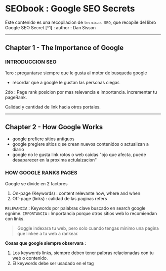 # SEObook : Google SEO Secrets 


Este contenido es una recopilacion de `tecnicas SEO`, que recopile del libro
Google SEO Secret [^1] : author : Dan Sisson


***

## Chapter 1 - The Importance of Google

###  INTRODUCCION SEO

1ero : preguntarse siempre que le gusta al motor de busqueda google
 - recordar que a google le gustan las personas ciegas

2do : Page rank posicion por mas relevancia e importancia.
incrementar tu pageRank.

Calidad y cantidad de link  hacia otros portales.


***

## Chapter 2 - How Google Works

* google prefiere sitios antiguos
* google pregiere sitios q se crean nuevos contenidos o actualizan a diario
* google no le gusta link rotos o web caidas "ojo que afecta, puede desaparecer
en la proxima actulaizacion"

### HOW GOOGLE RANKS PAGES

Google se divide en 2 factores

1. On-page (Keywords) : content relevante how, where and when
2. Off-page (links) : calidad de las paginas refers

`RELEVANCIA` : Keywords por palabras clave buscado en search google egnime.
`IMPORTANCIA` : Importancia porque otros sitios web lo recomiendan con links.

> Goggle indexara tu web, pero solo cuando tengas minimo una pagina que linkee a 
> tu web a rankear.

**Cosas que google siempre observara :**

1. Los keywords links, siempre deben tener palbras relacionadas con tu web 
o contenido.
2. El keywords debe ser usadado en el tag <title>
3. El keywords debe ser usado en H1,H2 en el body
4. PageRank mide el numero de links que apuntan a tu web de otros sitios web
5. Las paginas que **contengan al menos 200 palabras** con contenido relevante
el portal tendra mas oportunidad de posicionamiento.
6. A menudo tu contenido web debe ser actualizado, al menos 1 vez al mes.


***

## Chapter 3 – Keyword Research & Analysis

El contexto de la web es una palabra clave `keyword` es el termino que la gente
ingresa en el motor de busqueda, la gente ingresa frases que consisten en 2 a 5 
palabras, estos tambien podemos llamarlo `keywords`
Lo mas importante de los keyword son los mas relevantes

### DETERMINAR PALABRAS RELEVANTES

    http://www.keyworddiscovery.com/?id=108400
    http://our.affiliatetracking.net/wordtracker/af.cgi?4562

Depues de identificar palabras claves mas buscadas en estas paginas recomendadas.

### PRIMARY KEYWORD PHRASE

* Es recomendable crear categorias de estas
* Ademas incluirlo en tus paginas web y home
* No intente usar palabras simples 'car' usemos palabras clave compuesta de
de 2 palabras 'house plants', 'carros alemanes'

### SECONDARY KEYWORD PHRASES

* palabras relevantes pero que no son buscados frecuentemente
example : 'home plants', 'houseplans'

### ESPECIALIZA TU KEYWORD

Especializa tu publico objetivo, sí la palabra en WordTracker tiene bajos
resultados intereza poco

* Tienes que **competir apartir de 2 palabras claves**, y tambien intentalo
3, 4, 5 esto es mucho mas facil de rankear, ya que otros lo hacen con 2.

### GENERAL KEYWORD STRATEGY

* Lo ideal para cada pagina es no tener mas de 2 diferentes **keyword phrases**
* En cada pagina podrias incluir **Primary Keyword Phrase**
* Para cada product, service, or content de page podrias contener
* La mejor especificacion variacion en tu Primary Keyword Phrase

*Example:*

1. Home page : optimize for “house plans” (primary phrase) and “home plans” 
(best secondary phrase).
2. Country House Plans page:
3. French Country House Plans page: optimizado para un pais en especial.
4. Contact Us page: include the phrase “house plans” several times on the page.
5. About Us page: again, include “house plans” phrase several times on the page
for the same reason as the Contact Us page

***

## Chapter 4 - Estructura tu sitio correctamente

### STRUCTURE BY THEME

1. Crear pagina debe hablar especificamente de un pais ajustar las palabras
claves para esto.
2. Es bueno crear lista de palabras claves como topico LIST TAGS
3. Es mejor tener 50 paginas con contenido minimo 200 palabras, que tener
2. Paginas con mucho contenido
4. Tener una pagina dedicada al tema, y no solo 'nosotros', 'mision', etc..
5. Mantener la web simple, evitar animaciones, graficos chatarra, Lo mas importante
6. Hacer que el consumidor entienda el mensaje que tu quieres hacer llegar.
7. Rompe las paginas **usando H1 Y H2 como cabeceras** y incluye los KEYWORDS
en estas cabeceras 'ESTO AYUDA A LA MEJOR VISUALIZACION'
8. NO crear paginas con contenido igual o casi igual o parecido. 'google lo PENALIZA'
9. NO duplicar contenido html y pdf xq google los indexa
10. Para evitar duplicado con contenido duplicado con PDF
debes de crear el archivo
**robot.txt** : y definir que directorios seran excluidos del CRAWLING[^2] por 
eso debes denifirn un directorio especial para *PDFs*

### STANDAR PAGES que debés considerar en tu web

Home page

* Your main product, service, or content pages (this is the meat of your site)
* FAQ page(s) (Frequently Asked Questions) or Articles pages
* Sitemap page (links to each page on your site)
* About Us page
* Contact Us page
* Related Links page(s) (discussed later)
* Link to Us page (discussed later)
* Testimonials page
* Copyright, Disclaimers, Privacy Policy page
* Ordering page

### NO PROFUNDICES CON TUS PAGINAS HTML

porque ah google no le gusta profundizar
todo el contenido mejor indexado debe estar en la carpeta principal public root
google no le gusta indexar a carpetas mas profundas maximo utiliza 1 nivel profundidad

### NO ENGRUESES TU PAGINA CON CODIGO

1. Google asigna un tiempo limite al CRAWLING si tienes mucho contenido no seras
indexado totalmente a la primera pasada.
2. Evitamos este problema si el codigo de tu pagina es magra y limpia.
NOTA: Estudios realizados demuestran que por cada SEGUNDO que demora tu pagina
*pierdes el 10% de visitantes*.
3. Intenta no tener mucho codigo que contenido visible.
ya que cuando tienes stylos js en la pagina google demorar mucho tiempo en
encontrar el contenido principal.
ASI que debes de separar js and css en archivos distintos.

    <script language="JavaScript" type="text/javascript" src="YourFile.js"></script>

    <link rel="stylesheet" href="YourFile.css">

4. Google no sigue links
        
    http://www.mysite.com/products.php?id=1&style=a
* Sí tienes paginas dinamicas los procura que `parametros no sean mas de 2`
* Google no sigue link que potencialmente caerán en bucles muy grandes
* Google no sigue link si la url contiene ID session
* No usar en link :&id : id, sessid, pid,
* Simple solucion y mas relevante para google es una pagina estatica
* Solucion alternativa crear un mapeo del sitio links
NOTA : Google no va a volver a rastrear las páginas dinámicas tan a menudo
como páginas estáticas


### KEYWORDS IN FILE NAMES

* Google observa si las palabras claves se utilizan en los archivos, esto influye
en el pagerank.
* Al crear nombre de archivos separemos las palabras con GUION '-' esto
es para que google reconosca la frase.
* Como regla **no usar mas de 2 GUIONES**, de lo contrario lo vera como span 
cerrara la vista.


### MANTENGASE ALEJADO DE IFRAME Y FLASHS

Esto simplemente no tiene propiedades para ser CRAWLING
* Es preferible que si tienes algo de esto, que sea pequeño o enlazarlo con un
link
* Si de todas formas vas ah usar flash dejalo muy claro que lo estas
utilizando con este codigo agrega tus palabras clave tambien aquí.

    <NOEMBED>My keyword-rich content</NOEMBED>


*NOTA:* El tag html `NOEMBED` se utiliza para navegadores que no soportan contenido
enbebido, actualmente los browser mas usados lo soportan incluso el navegador 
android

### About Google Sitemaps

*  Sitemaps es un archivo que lista todas las paginas de tu sitio, cuando tu
contenido cambia o agregas nuevas paginas
* En muchos casos no es necesario si tu pagina web tiene links relacionados unos
a otros ENTONCES ahi google siempre indexara todas tus paginas.
* Pero es buena idea usar este sitemaps para CONTENIDO FLASH y otros parecidos,
ya que sabemos que estos traen problemas de indexacion :s
* Tener en cuenta que `si usted a iniciado session en el programa de GOOGLE Sitemaps
usted esta comprometido a actualizar el archivo MAPA XML` regularmente eso puede 
ser molestoso.


***

## Chapter 5 -  Optimizacion de tus paginas webs

Google asigna mas puntuacion a paginas que contienen : “country and farm house plans”
esta puntuacion puede ser inexacto en algunos casos por paises

### COLOCACION DE LAS PALABRAS CLAVE

* Google revisa los kewwords en
    * en titulo de la pagina
    * en la cabecera
    * en el cuerpo body text
    * en links
    * en imagenes con `ALT` TEXT

### EL PROTAGONISMO DE LAS PALABRAS CLAVE 'keywords'    

Una medida de cuán temprano o tarde seran encontrados los `keywords` es
* Tener keywords en la primera Cabecera `<h1>`
* tener keywords en el primer parrafo `<p>` las primeras 20 palabras o menos.
dentro de una pagina esto sera lo mejor.

### LA DENSIDAD DE KEYWORDS

Tambien conocido como el peso de la palabra clave.
La densidad de las palabras en tu contenido no es muy importante pero ten encuenta
que :
* si tienes demaciados keywords google lo considara span
* antes los motores consideraban esto como importante, ahora no lo es.

### FORMATEAR DE KEYWORDS : no tan relevante : pero todo suma

* Una medida tambien es dar **negrita** o *cursica* en la pagina
enfocate solo en `Primary Keyword Phrase` y el mejor `Secondary Keyword` usa el tu
producto servicio para enfocarte lo mas especifico posible a los `keywords`
*NOTA*: Google trata a home/plants o home_plants como si fuera una sola palabra
`homeplants` para que la trata como 2 palabras separadas no olvides:

    home-plants

* Google no hace diferencia 'sensitivo', en caso de mayusculas y minusculas
HOME PLANTS
home plants
HoMe PlAnTs   
todo esto es tratado de la misma forma.

### The Importance of Title Text

* Es muy importante tener los keywords aqui.
* Los keywords `META` son ignorados por GOOGLE
* Concentrate en fortalecer los titulos de cada pagina
* `El titulo que se debe considerar, no debe ser mas 9 palabras  o  60 caracteres`
las palabras claves siempre usarla en el principio
* GOOGLE busca palabras relevantes, esto significa que tu no debes incluir 
el nombre de la compañia al inicio si lo quieres hacer ponlo al ultimo
* Lo siguiente muestra lo apropiado y no apropiado para uso de titulo:
    * Improper Title : *Titulo Inapropiado*
    * Proper Title : *Titulo apropiado*

| Web page   | Improper Title | Proper Title |
|------------|----------------|--------------|
|Home page   |“Home”          |“Unique house plans, home plans & home designs”|
|Contact page|“Contact us”    |“Contact us for questions about our house plans”|
|About page  |“About us”      |“We are all about house plans”|
|Links page  |“Links”         |“Links to more information about house plans”|

Puedes usar keywords relevante en cada titulo en cada pagina de tu sitio.
Mucha gente comete este error.

### Escribir convincenteménte el titulo

Se ve que desafortunadamente hay muchos titulos spam, con el fin de tener mejores
resultados en PAGERANK puedes serparar el titulo con comas, o no.
Esto servirar para diferenciarte de los demas ya que cambiar el formato del 
anuncio que google mostrara
exmaple lo que esto significa escribir convincentemente:

**Ho-hum title:**
House plans, home plans, home floor plans, home design plans, plans
**Compelling title:**
Unique home & house plans: dream homes start with `great floor plans`

* Vamos si tu estableces unas cuantas diferencias en el titulo de tus paginas
esto ayudara a diferenciarte y sobresalir en el PageRank con el tiempo.


### Best Practices for Creating Titles

Estas son las mejores practicas que debes de seguir para crear titulos
en tus paginas.
1. Each page should have a `unique title.`
2. Try to include your `Primary Keyword Phrase` in every title of every page.
3. Begin the title of your home page with your `Primary Keyword Phrase`,
followed by your best `Secondary Keyword Phrases`.
4. Use more specific variations to your Primary Keyword Phrase on your
specific product, service, or content pages.
5. If you must include your company name, put it at the end of the title.
6. Use the best form, plural or singular, for your keywords based on what
KeywordDiscovery or WordTracker says is searched on more often.
7. Don’t overdo it – `don’t repeat your keywords more than two times` in the title.
8. Make sure the <TITLE> tag is the first element in the <HEAD> section of your
page – this makes it easier to find by Google.


### Meta Description
that not is a factor for ranking, pero esforcemonos en llenar 
el meta tags.

    <META NAME="Description" CONTENT="Your best sales pitch here">

* google usa los primeros `160` caracteres o tambien `25` palabras de `META 
description` 
* Lo mejor venta es con `25 palabras o menos`

### Etimologia de la palabra

* Esto es cuando usas la palabra en su sinonimo , singulat, plural, esto puede 
ayudar o jugar en contra.
* Ponte a pensar si tu pagina lo necesita
example:
    * house plan
    * house planning
    * house planner
* Este rankeo de puede variar dependiento si la pagina esta sobre el tiempo


### Analisis Semantico latente *LSA* or *LSI*

Tecnologia que le permite a google analizar la cantidad de palbras claves relacionadas a lo largo del contenido web.

Es una tecnologia compleja, el efecto de **LSI** que aporta a tu ranking

`Esto significa que tu RANKING puede ser mejor si relacionas tus *keywords* o
palabras clave`

Estos keywords minimo 1 debe estar en tu pagina


### Use Keywords en los siguientes Lugares

El primero al cuarto items son los mas inportantes
google busca el title y link anchor mas que en otras ubicaciones.

1. **Title :**  `<TITLE>keywords</TITLE>` keywords debe aparecer en el primer 
o segundo lugar.
2. **Link (anchor) text :** `<A HREF>keywords</A>`
3. **Heading :** `<H1>keywords</H1>, <H2>keywords</H2>`
4. **Primer parrafo de la pagina :** las primeras 20 palabras 
`<BODY><P>keywords</P>` Negrita y/o italica para las palabras claves.
5. **Ultimo parrafo de la pagina :** `<P>keywords </P></BODY>`
6. **Combo box o caja de seleccion : ** 
'<FORM><OPTION>keywords</OPTION></FORM>`
7. **URLs :** <A HREF=”http://www.keywords.com/”></A>
8. **Carpetas y nombre de archivos :** `keywords/keywords.html, keywords.gif`
9. **Imagenes ALT text :** `<IMG SRC=” ” ALT=”keywords” >` esto para graficar 
la imagem

*Observacion*: trata de usar solo link no uses button u otro tipo de grafico, mira los keyword que contienen el LINK anchor text.

### Ecenario IDEAL

* Texto base (Ideal) link estructurado:


    <A HREF=”your-keywords.html”>your keywords</A>


* Grafico Link estructurado:


    <A HREF=”your-keywords.html”>
    <IMG SRC=”your-keywords.gif” ALT=”your keywords” BORDER=”0”></A>


### Que es lo que Google Ignora

Amigo no abuse de los metatags estas son cosas del pasado de Google.

Informacion en el `<META name= “Keywords”>` tag

1. Information in all other META tags (see META “Description” tag caveat)

2. Information within the tag <!--Comments--> 

3. Information within the <STYLE>

4. Information within <SCRIPT> tags (JavaScript and other client-side code)

5. Duplicate links to the same page (only counted once)

6. Links that point to the same page they are on

7. Any graphics or multimedia (menu buttons, photos, animations, Flash)

8. Stop words (“a”, “the”, “is”, etc), single letters and numbers, punctuation.



## Capitulo 6 - Linkeando tus paginas para unirlas

En este punto enteremos porque importa que tus paginas estean vinculadas 
en conjunto.

**PageRank** es un valor numero que google establece como una pagina Importante
en la web.

El **PageRank** es determinado por por la cantidad de links entrantes que
apuntan a la pagina.

Cuando una pagina linkea a otra, Este es un efecto llamado `Casting a vote OR
casting por votos`.

A mas enlaces entrantes (votos) haya para una pagina, para google esta
es la pagina mas importante

### Jerarquia de links internos

hay dos principales tipos

1. **Vinculacion Jerarquica** 
Esto consiste cuando uno o mas paginas de tu web apunta a tu HOME considerado
el mas importante que otras,
Las paginas importantes estan siendo vinculadas a partir de todas las otras
paginas, pero no todas las paginas se apuntan entre si.
Esto concentra el pageRank en las paginas mas importantes.

![ 1 vinculacion jerarquica](http://i59.tinypic.com/dddp4l.jpg)
*Solo paginas importantes se linkean entre , y consigue enlaces de otras 
paginas*

2. MAlla de vinculacion
Es cuando las paginas son consideradas de igual importancia y se enlazan entre 
si para que dividan la importancia en partes iguales.


![2 malla de vinculacion](http://i58.tinypic.com/1252o9l.jpg)

### Mejores practicas para la vinculacion Interna

1. Usar solo texto en los links y si es posible usa el proposito de la
`estructura de link`

2. Usar Keywords en los links text para todos los links.
No uses `click here` or `Home` como texto del link, esto no es relevante.

3. Enlaza desde tu home or `pagina mapeada links *sitemap*`
    * Si tu pagina es pequeña (10 pags) usa links desde tu home.
    * si tu pagina es grande usa **sitemap**, este sitemap funciona como
    el index de tu web y es de gran importancia:
        * Ayuda al crawel de google a encontrar tus paginas rapidamente.
        * mejora la busqueda al encontrar lo necesitas rapido.
        * Ayuda a distribuir el pageRank de tus paginas importantes.
`
TIP: normalmente tu home sera el mas importante, desde tu home no permitas
que salgan links hacia paginas externas que no sean de tu dominio. esto podra
bajar tu PageRank.
`
4. LInk no relevante solo debe regresar al inicio al home.
estas paginas no relevantes son las que no tienen keywords ricos y no contienen
informacion relevante para el visitante, y tu no quieres que estas paginas
reciban mucha puntuacion PageRank que tus paginas importantes.
examples :
    * “Copyright” page
    * “Privacy Policy” Page
    * “Disclaimers” Page
    * “About Us” page
    * “Contact Us” page
    * Order form, shopping cart pages
    * “Link to Us” page
    * “Testimonials” page

Estas paginas debe de concentrar el PageRAnk al home. Recuerda que tu quieres
maximizar tu PageRank para tus paginas importantes.

5. Enlaza a tu pagina a cada otra pagina
`Si tienes muchos links salientes a otros website` y son de calidad, no hay problema mientras no sean tantos, si tienes mas de 100 y no sean de mucha calidad para evitar que tu PageRank disminulle distribulle los enlaces salientes en varias paginas.

6. Enlaza solo entre paginas que estan relacionados por keywords

7. Asegurate de que cada pagina enlace al menos a otra pagina.

8. Siempre usa URL ABSOLUTA para enlazar a tu Home

nota el `wwww`

uso incorrecto : `index.html`
uso correcto : `http://www.yourdomain.com/index.html`

Si lo haces de la manera incorrecta google tendra problemas en asignar
un exacto valor PageRank a tu pagina.

9. Usa `Bread Crumb` enlace de navegacion
Efectivamente los links de navegacion  mejoran tus paginas esto provee keywords
rich en los links internos, Y asiste al visitante al visitante a determinar
exactamente en donde esta en el sitio.

Esta popular tecnica llamada `BREAD CRUMMBS`,

NOTA: con esto puedes incrementar  el contenido de enlaces con keywords-rich.

10. Use EL `NOFOLLOW` atributo del enlace `link`
EL `rel="NOFOLLOW"` este atributo en un link usado en blogs y foros para bloquear a **GOOGLE SPIDER** a seguir al link,
Por lo tanto esto bloquea el paso de la puntuacion PageRank. esto reduce los 
link spamming.

Tu puedes usar el atributo NOFOLLOW  para tu ventaja para canalizar solo el
pageRank de las paginas importantes.

    <A HREF="yourpageURL" rel="NOFOLLOW">














***
